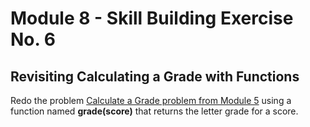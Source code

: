 # Module 8 - Skill Building Exercise No. 6

## Revisiting Calculating a Grade with Functions 

Redo the problem [Calculate a Grade problem from Module 5](https://github.com/belgort-clark/ctec-121-module-5-skill-building/tree/master/exercise02) using a function named **grade(score)** that returns the letter
grade for a score.
